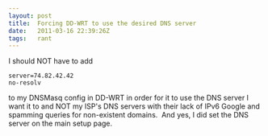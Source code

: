 ```yaml
--- 
layout: post
title:  Forcing DD-WRT to use the desired DNS server
date:   2011-03-16 22:39:26Z
tags:   rant
---
```


I should NOT have to add

    server=74.82.42.42
    no-resolv

to my DNSMasq config in DD-WRT in order for it to use the DNS server I want it to
and NOT my ISP's DNS servers with their lack of IPv6 Google and spamming queries
for non-existent domains.  And yes, I did set the DNS server on the main setup page.
